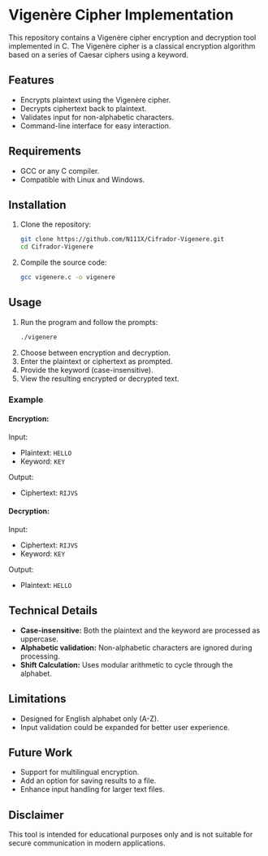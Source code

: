# Vigenère Cipher Implementation

This repository contains a Vigenère cipher encryption and decryption tool implemented in C. The Vigenère cipher is a classical encryption algorithm based on a series of Caesar ciphers using a keyword.

## Features
- Encrypts plaintext using the Vigenère cipher.
- Decrypts ciphertext back to plaintext.
- Validates input for non-alphabetic characters.
- Command-line interface for easy interaction.

## Requirements
- GCC or any C compiler.
- Compatible with Linux and Windows.

## Installation
1. Clone the repository:
   ```bash
   git clone https://github.com/N111X/Cifrador-Vigenere.git
   cd Cifrador-Vigenere
   ```
2. Compile the source code:
   ```bash
   gcc vigenere.c -o vigenere
   ```

## Usage
1. Run the program and follow the prompts:
   ```bash
   ./vigenere
   ```
2. Choose between encryption and decryption.
3. Enter the plaintext or ciphertext as prompted.
4. Provide the keyword (case-insensitive).
5. View the resulting encrypted or decrypted text.

### Example
#### Encryption:
Input:
- Plaintext: `HELLO`
- Keyword: `KEY`

Output:
- Ciphertext: `RIJVS`

#### Decryption:
Input:
- Ciphertext: `RIJVS`
- Keyword: `KEY`

Output:
- Plaintext: `HELLO`

## Technical Details
- **Case-insensitive:** Both the plaintext and the keyword are processed as uppercase.
- **Alphabetic validation:** Non-alphabetic characters are ignored during processing.
- **Shift Calculation:** Uses modular arithmetic to cycle through the alphabet.

## Limitations
- Designed for English alphabet only (A-Z).
- Input validation could be expanded for better user experience.

## Future Work
- Support for multilingual encryption.
- Add an option for saving results to a file.
- Enhance input handling for larger text files.

## Disclaimer
This tool is intended for educational purposes only and is not suitable for secure communication in modern applications.
